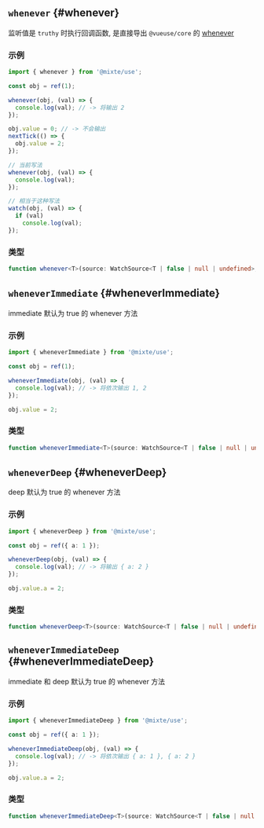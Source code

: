 ## `whenever` {#whenever}

监听值是 `truthy` 时执行回调函数, 是直接导出 `@vueuse/core` 的 [whenever](https://vueuse.org/shared/whenever)

### 示例

```ts
import { whenever } from '@mixte/use';

const obj = ref(1);

whenever(obj, (val) => {
  console.log(val); // -> 将输出 2
});

obj.value = 0; // -> 不会输出
nextTick(() => {
  obj.value = 2;
});
```

```ts
// 当前写法
whenever(obj, (val) => {
  console.log(val);
});

// 相当于这种写法
watch(obj, (val) => {
  if (val)
    console.log(val);
});
```

### 类型

```ts
function whenever<T>(source: WatchSource<T | false | null | undefined>, cb: WatchCallback<T>, options?: WatchOptions): WatchStopHandle;
```


## `wheneverImmediate` {#wheneverImmediate}

immediate 默认为 true 的 whenever 方法

### 示例

```ts
import { wheneverImmediate } from '@mixte/use';

const obj = ref(1);

wheneverImmediate(obj, (val) => {
  console.log(val); // -> 将依次输出 1, 2
});

obj.value = 2;
```

### 类型

```ts
function wheneverImmediate<T>(source: WatchSource<T | false | null | undefined>, cb: WatchCallback<T>, options?: Omit<WatchOptions, 'immediate'>): WatchStopHandle;
```


## `wheneverDeep` {#wheneverDeep}

deep 默认为 true 的 whenever 方法

### 示例

```ts
import { wheneverDeep } from '@mixte/use';

const obj = ref({ a: 1 });

wheneverDeep(obj, (val) => {
  console.log(val); // -> 将输出 { a: 2 }
});

obj.value.a = 2;
```

### 类型

```ts
function wheneverDeep<T>(source: WatchSource<T | false | null | undefined>, cb: WatchCallback<T>, options?: Omit<WatchOptions, 'deep'>): WatchStopHandle;
```


## `wheneverImmediateDeep` {#wheneverImmediateDeep}

immediate 和 deep 默认为 true 的 whenever 方法

### 示例

```ts
import { wheneverImmediateDeep } from '@mixte/use';

const obj = ref({ a: 1 });

wheneverImmediateDeep(obj, (val) => {
  console.log(val); // -> 将依次输出 { a: 1 }, { a: 2 }
});

obj.value.a = 2;
```

### 类型

```ts
function wheneverImmediateDeep<T>(source: WatchSource<T | false | null | undefined>, cb: WatchCallback<T>, options?: Omit<WatchOptions, 'immediate' | 'deep'>): WatchStopHandle;
```
